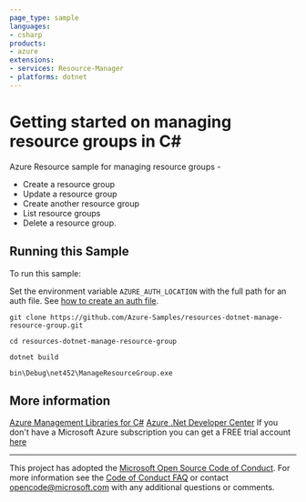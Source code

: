 ```yaml
---
page_type: sample
languages:
- csharp
products:
- azure
extensions:
- services: Resource-Manager
- platforms: dotnet
---
```


# Getting started on managing resource groups in C# #

 Azure Resource sample for managing resource groups -
 - Create a resource group
 - Update a resource group
 - Create another resource group
 - List resource groups
 - Delete a resource group.


## Running this Sample ##

To run this sample:

Set the environment variable `AZURE_AUTH_LOCATION` with the full path for an auth file. See [how to create an auth file](https://github.com/Azure/azure-libraries-for-net/blob/master/AUTH.md).

    git clone https://github.com/Azure-Samples/resources-dotnet-manage-resource-group.git

    cd resources-dotnet-manage-resource-group

    dotnet build

    bin\Debug\net452\ManageResourceGroup.exe

## More information ##

[Azure Management Libraries for C#](https://github.com/Azure/azure-sdk-for-net/tree/Fluent)
[Azure .Net Developer Center](https://azure.microsoft.com/en-us/develop/net/)
If you don't have a Microsoft Azure subscription you can get a FREE trial account [here](http://go.microsoft.com/fwlink/?LinkId=330212)

---

This project has adopted the [Microsoft Open Source Code of Conduct](https://opensource.microsoft.com/codeofconduct/). For more information see the [Code of Conduct FAQ](https://opensource.microsoft.com/codeofconduct/faq/) or contact [opencode@microsoft.com](mailto:opencode@microsoft.com) with any additional questions or comments.